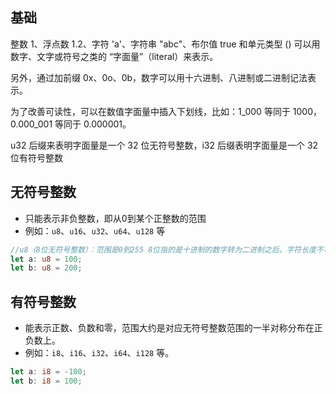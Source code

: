 ## 基础

整数 1、浮点数 1.2、字符 'a'、字符串 "abc"、布尔值 true 和单元类型 () 可以用数字、文字或符号之类的 “字面量”（literal）来表示。

另外，通过加前缀 0x、0o、0b，数字可以用十六进制、八进制或二进制记法表示。

为了改善可读性，可以在数值字面量中插入下划线，比如：1_000 等同于 1000，0.000_001 等同于 0.000001。

u32 后缀来表明字面量是一个 32 位无符号整数，i32 后缀表明字面量是一个 32 位有符号整数

## 无符号整数

- 只能表示非负整数，即从0到某个正整数的范围
- 例如：`u8`、`u16`、`u32`、`u64`、`u128` 等

```rust
//u8（8位无符号整数）：范围是0到255 8位指的是十进制的数字转为二进制之后，字符长度不可超过8
let a: u8 = 100;
let b: u8 = 200;
```

## 有符号整数

- 能表示正数、负数和零，范围大约是对应无符号整数范围的一半对称分布在正负数上。
- 例如：`i8`、`i16`、`i32`、`i64`、`i128` 等。

```rust
let a: i8 = -100;
let b: i8 = 100;

```